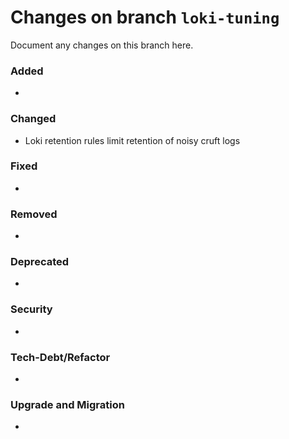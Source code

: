 # Changes on branch `loki-tuning`
Document any changes on this branch here.
### Added
- 

### Changed
- Loki retention rules limit retention of noisy cruft logs

### Fixed
- 

### Removed
- 

### Deprecated
- 

### Security
- 

### Tech-Debt/Refactor
- 

### Upgrade and Migration
- 
